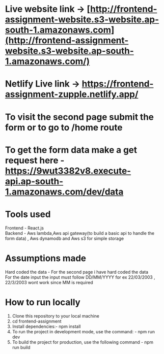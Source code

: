 # Live website link -> [http://frontend-assignment-website.s3-website.ap-south-1.amazonaws.com](http://frontend-assignment-website.s3-website.ap-south-1.amazonaws.com/)
# Netlify Live link -> https://frontend-assignment-zupple.netlify.app/
# To visit the second page submit the form or to go to /home route
# To get the form data make a get request here - https://9wut3382v8.execute-api.ap-south-1.amazonaws.com/dev/data
# Tools used
Frontend - React.js <br>
Backend - Aws lambda,Aws api gateway(to build a basic api to handle the form data) , Aws dynamodb and Aws s3 for simple storage

# Assumptions made
Hard coded the data - For the second page i have hard coded the data   <br>
For the date input the input must follow DD/MM/YYYY for ex 22/03/2003 , 22/3/2003 wont work since MM is required

# How to run locally
1) Clone this repository to your local machine
2) cd frontend-assignment
3) Install dependencies:- npm install
4) To run the project in development mode, use the command: - npm run dev
5) To build the project for production, use the following command - npm run build





